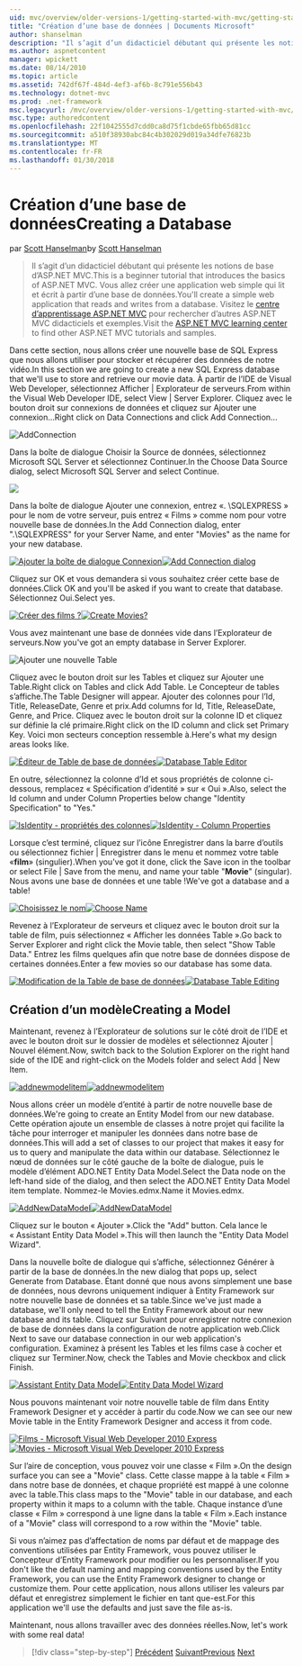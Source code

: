 ```yaml
---
uid: mvc/overview/older-versions-1/getting-started-with-mvc/getting-started-with-mvc-part4
title: "Création d’une base de données | Documents Microsoft"
author: shanselman
description: "Il s’agit d’un didacticiel débutant qui présente les notions de base d’ASP.NET MVC. Créez une application web simple qui lit et écrit à partir d’une base de données."
ms.author: aspnetcontent
manager: wpickett
ms.date: 08/14/2010
ms.topic: article
ms.assetid: 742df67f-484d-4ef3-af6b-8c791e556b43
ms.technology: dotnet-mvc
ms.prod: .net-framework
msc.legacyurl: /mvc/overview/older-versions-1/getting-started-with-mvc/getting-started-with-mvc-part4
msc.type: authoredcontent
ms.openlocfilehash: 22f1042555d7cdd0ca8d75f1cbde65fbb65d81cc
ms.sourcegitcommit: a510f38930abc84c4b302029d019a34dfe76823b
ms.translationtype: MT
ms.contentlocale: fr-FR
ms.lasthandoff: 01/30/2018
---
```

<a name="creating-a-database"></a><span data-ttu-id="82bf1-104">Création d’une base de données</span><span class="sxs-lookup"><span data-stu-id="82bf1-104">Creating a Database</span></span>
====================
<span data-ttu-id="82bf1-105">par [Scott Hanselman](https://github.com/shanselman)</span><span class="sxs-lookup"><span data-stu-id="82bf1-105">by [Scott Hanselman](https://github.com/shanselman)</span></span>

> <span data-ttu-id="82bf1-106">Il s’agit d’un didacticiel débutant qui présente les notions de base d’ASP.NET MVC.</span><span class="sxs-lookup"><span data-stu-id="82bf1-106">This is a beginner tutorial that introduces the basics of ASP.NET MVC.</span></span> <span data-ttu-id="82bf1-107">Vous allez créer une application web simple qui lit et écrit à partir d’une base de données.</span><span class="sxs-lookup"><span data-stu-id="82bf1-107">You'll create a simple web application that reads and writes from a database.</span></span> <span data-ttu-id="82bf1-108">Visitez le [centre d’apprentissage ASP.NET MVC](../../../index.md) pour rechercher d’autres ASP.NET MVC didacticiels et exemples.</span><span class="sxs-lookup"><span data-stu-id="82bf1-108">Visit the [ASP.NET MVC learning center](../../../index.md) to find other ASP.NET MVC tutorials and samples.</span></span>


<span data-ttu-id="82bf1-109">Dans cette section, nous allons créer une nouvelle base de SQL Express que nous allons utiliser pour stocker et récupérer des données de notre vidéo.</span><span class="sxs-lookup"><span data-stu-id="82bf1-109">In this section we are going to create a new SQL Express database that we'll use to store and retrieve our movie data.</span></span> <span data-ttu-id="82bf1-110">À partir de l’IDE de Visual Web Developer, sélectionnez Afficher | Explorateur de serveurs.</span><span class="sxs-lookup"><span data-stu-id="82bf1-110">From within the Visual Web Developer IDE, select View | Server Explorer.</span></span> <span data-ttu-id="82bf1-111">Cliquez avec le bouton droit sur connexions de données et cliquez sur Ajouter une connexion...</span><span class="sxs-lookup"><span data-stu-id="82bf1-111">Right click on Data Connections and click Add Connection...</span></span>

![AddConnection](getting-started-with-mvc-part4/_static/image1.png)

<span data-ttu-id="82bf1-113">Dans la boîte de dialogue Choisir la Source de données, sélectionnez Microsoft SQL Server et sélectionnez Continuer.</span><span class="sxs-lookup"><span data-stu-id="82bf1-113">In the Choose Data Source dialog, select Microsoft SQL Server and select Continue.</span></span>

![](getting-started-with-mvc-part4/_static/image2.png)

<span data-ttu-id="82bf1-114">Dans la boîte de dialogue Ajouter une connexion, entrez «. \SQLEXPRESS » pour le nom de votre serveur, puis entrez « Films » comme nom pour votre nouvelle base de données.</span><span class="sxs-lookup"><span data-stu-id="82bf1-114">In the Add Connection dialog, enter ".\SQLEXPRESS" for your Server Name, and enter "Movies" as the name for your new database.</span></span>

<span data-ttu-id="82bf1-115">[![Ajouter la boîte de dialogue Connexion](getting-started-with-mvc-part4/_static/image4.png)](getting-started-with-mvc-part4/_static/image3.png)</span><span class="sxs-lookup"><span data-stu-id="82bf1-115">[![Add Connection dialog](getting-started-with-mvc-part4/_static/image4.png)](getting-started-with-mvc-part4/_static/image3.png)</span></span>

<span data-ttu-id="82bf1-116">Cliquez sur OK et vous demandera si vous souhaitez créer cette base de données.</span><span class="sxs-lookup"><span data-stu-id="82bf1-116">Click OK and you'll be asked if you want to create that database.</span></span> <span data-ttu-id="82bf1-117">Sélectionnez Oui.</span><span class="sxs-lookup"><span data-stu-id="82bf1-117">Select yes.</span></span>

<span data-ttu-id="82bf1-118">[![Créer des films ?](getting-started-with-mvc-part4/_static/image6.png)](getting-started-with-mvc-part4/_static/image5.png)</span><span class="sxs-lookup"><span data-stu-id="82bf1-118">[![Create Movies?](getting-started-with-mvc-part4/_static/image6.png)](getting-started-with-mvc-part4/_static/image5.png)</span></span>

<span data-ttu-id="82bf1-119">Vous avez maintenant une base de données vide dans l’Explorateur de serveurs.</span><span class="sxs-lookup"><span data-stu-id="82bf1-119">Now you've got an empty database in Server Explorer.</span></span>

![Ajouter une nouvelle Table](getting-started-with-mvc-part4/_static/image7.png)

<span data-ttu-id="82bf1-121">Cliquez avec le bouton droit sur les Tables et cliquez sur Ajouter une Table.</span><span class="sxs-lookup"><span data-stu-id="82bf1-121">Right click on Tables and click Add Table.</span></span> <span data-ttu-id="82bf1-122">Le Concepteur de tables s’affiche.</span><span class="sxs-lookup"><span data-stu-id="82bf1-122">The Table Designer will appear.</span></span> <span data-ttu-id="82bf1-123">Ajouter des colonnes pour l’Id, Title, ReleaseDate, Genre et prix.</span><span class="sxs-lookup"><span data-stu-id="82bf1-123">Add columns for Id, Title, ReleaseDate, Genre, and Price.</span></span> <span data-ttu-id="82bf1-124">Cliquez avec le bouton droit sur la colonne ID et cliquez sur définie la clé primaire.</span><span class="sxs-lookup"><span data-stu-id="82bf1-124">Right click on the ID column and click set Primary Key.</span></span> <span data-ttu-id="82bf1-125">Voici mon secteurs conception ressemble à.</span><span class="sxs-lookup"><span data-stu-id="82bf1-125">Here's what my design areas looks like.</span></span>

<span data-ttu-id="82bf1-126">[![Éditeur de Table de base de données](getting-started-with-mvc-part4/_static/image9.png)](getting-started-with-mvc-part4/_static/image8.png)</span><span class="sxs-lookup"><span data-stu-id="82bf1-126">[![Database Table Editor](getting-started-with-mvc-part4/_static/image9.png)](getting-started-with-mvc-part4/_static/image8.png)</span></span>

<span data-ttu-id="82bf1-127">En outre, sélectionnez la colonne d’Id et sous propriétés de colonne ci-dessous, remplacez « Spécification d’identité » sur « Oui ».</span><span class="sxs-lookup"><span data-stu-id="82bf1-127">Also, select the Id column and under Column Properties below change "Identity Specification" to "Yes."</span></span>

<span data-ttu-id="82bf1-128">[![IsIdentity - propriétés des colonnes](getting-started-with-mvc-part4/_static/image11.png)](getting-started-with-mvc-part4/_static/image10.png)</span><span class="sxs-lookup"><span data-stu-id="82bf1-128">[![IsIdentity - Column Properties](getting-started-with-mvc-part4/_static/image11.png)](getting-started-with-mvc-part4/_static/image10.png)</span></span>

<span data-ttu-id="82bf1-129">Lorsque c’est terminé, cliquez sur l’icône Enregistrer dans la barre d’outils ou sélectionnez fichier | Enregistrer dans le menu et nommez votre table «**film**» (singulier).</span><span class="sxs-lookup"><span data-stu-id="82bf1-129">When you've got it done, click the Save icon in the toolbar or select File | Save from the menu, and name your table "**Movie**" (singular).</span></span> <span data-ttu-id="82bf1-130">Nous avons une base de données et une table !</span><span class="sxs-lookup"><span data-stu-id="82bf1-130">We've got a database and a table!</span></span>

<span data-ttu-id="82bf1-131">[![Choisissez le nom](getting-started-with-mvc-part4/_static/image13.png)](getting-started-with-mvc-part4/_static/image12.png)</span><span class="sxs-lookup"><span data-stu-id="82bf1-131">[![Choose Name](getting-started-with-mvc-part4/_static/image13.png)](getting-started-with-mvc-part4/_static/image12.png)</span></span>

<span data-ttu-id="82bf1-132">Revenez à l’Explorateur de serveurs et cliquez avec le bouton droit sur la table de film, puis sélectionnez « Afficher les données Table ».</span><span class="sxs-lookup"><span data-stu-id="82bf1-132">Go back to Server Explorer and right click the Movie table, then select "Show Table Data."</span></span> <span data-ttu-id="82bf1-133">Entrez les films quelques afin que notre base de données dispose de certaines données.</span><span class="sxs-lookup"><span data-stu-id="82bf1-133">Enter a few movies so our database has some data.</span></span>

<span data-ttu-id="82bf1-134">[![Modification de la Table de base de données](getting-started-with-mvc-part4/_static/image15.png)](getting-started-with-mvc-part4/_static/image14.png)</span><span class="sxs-lookup"><span data-stu-id="82bf1-134">[![Database Table Editing](getting-started-with-mvc-part4/_static/image15.png)](getting-started-with-mvc-part4/_static/image14.png)</span></span>

## <a name="creating-a-model"></a><span data-ttu-id="82bf1-135">Création d’un modèle</span><span class="sxs-lookup"><span data-stu-id="82bf1-135">Creating a Model</span></span>

<span data-ttu-id="82bf1-136">Maintenant, revenez à l’Explorateur de solutions sur le côté droit de l’IDE et avec le bouton droit sur le dossier de modèles et sélectionnez Ajouter | Nouvel élément.</span><span class="sxs-lookup"><span data-stu-id="82bf1-136">Now, switch back to the Solution Explorer on the right hand side of the IDE and right-click on the Models folder and select Add | New Item.</span></span>

<span data-ttu-id="82bf1-137">[![addnewmodelitem](getting-started-with-mvc-part4/_static/image17.png)](getting-started-with-mvc-part4/_static/image16.png)</span><span class="sxs-lookup"><span data-stu-id="82bf1-137">[![addnewmodelitem](getting-started-with-mvc-part4/_static/image17.png)](getting-started-with-mvc-part4/_static/image16.png)</span></span>

<span data-ttu-id="82bf1-138">Nous allons créer un modèle d’entité à partir de notre nouvelle base de données.</span><span class="sxs-lookup"><span data-stu-id="82bf1-138">We're going to create an Entity Model from our new database.</span></span> <span data-ttu-id="82bf1-139">Cette opération ajoute un ensemble de classes à notre projet qui facilite la tâche pour interroger et manipuler les données dans notre base de données.</span><span class="sxs-lookup"><span data-stu-id="82bf1-139">This will add a set of classes to our project that makes it easy for us to query and manipulate the data within our database.</span></span> <span data-ttu-id="82bf1-140">Sélectionnez le nœud de données sur le côté gauche de la boîte de dialogue, puis le modèle d’élément ADO.NET Entity Data Model.</span><span class="sxs-lookup"><span data-stu-id="82bf1-140">Select the Data node on the left-hand side of the dialog, and then select the ADO.NET Entity Data Model item template.</span></span> <span data-ttu-id="82bf1-141">Nommez-le Movies.edmx.</span><span class="sxs-lookup"><span data-stu-id="82bf1-141">Name it Movies.edmx.</span></span>

<span data-ttu-id="82bf1-142">[![AddNewDataModel](getting-started-with-mvc-part4/_static/image19.png)](getting-started-with-mvc-part4/_static/image18.png)</span><span class="sxs-lookup"><span data-stu-id="82bf1-142">[![AddNewDataModel](getting-started-with-mvc-part4/_static/image19.png)](getting-started-with-mvc-part4/_static/image18.png)</span></span>

<span data-ttu-id="82bf1-143">Cliquez sur le bouton « Ajouter ».</span><span class="sxs-lookup"><span data-stu-id="82bf1-143">Click the "Add" button.</span></span> <span data-ttu-id="82bf1-144">Cela lance le « Assistant Entity Data Model ».</span><span class="sxs-lookup"><span data-stu-id="82bf1-144">This will then launch the "Entity Data Model Wizard".</span></span>

<span data-ttu-id="82bf1-145">Dans la nouvelle boîte de dialogue qui s’affiche, sélectionnez Générer à partir de la base de données.</span><span class="sxs-lookup"><span data-stu-id="82bf1-145">In the new dialog that pops up, select Generate from Database.</span></span> <span data-ttu-id="82bf1-146">Étant donné que nous avons simplement une base de données, nous devrons uniquement indiquer à Entity Framework sur notre nouvelle base de données et sa table.</span><span class="sxs-lookup"><span data-stu-id="82bf1-146">Since we've just made a database, we'll only need to tell the Entity Framework about our new database and its table.</span></span> <span data-ttu-id="82bf1-147">Cliquez sur Suivant pour enregistrer notre connexion de base de données dans la configuration de notre application web.</span><span class="sxs-lookup"><span data-stu-id="82bf1-147">Click Next to save our database connection in our web application's configuration.</span></span> <span data-ttu-id="82bf1-148">Examinez à présent les Tables et les films case à cocher et cliquez sur Terminer.</span><span class="sxs-lookup"><span data-stu-id="82bf1-148">Now, check the Tables and Movie checkbox and click Finish.</span></span>

<span data-ttu-id="82bf1-149">[![Assistant Entity Data Model](getting-started-with-mvc-part4/_static/image21.png)](getting-started-with-mvc-part4/_static/image20.png)</span><span class="sxs-lookup"><span data-stu-id="82bf1-149">[![Entity Data Model Wizard](getting-started-with-mvc-part4/_static/image21.png)](getting-started-with-mvc-part4/_static/image20.png)</span></span>

<span data-ttu-id="82bf1-150">Nous pouvons maintenant voir notre nouvelle table de film dans Entity Framework Designer et y accéder à partir du code.</span><span class="sxs-lookup"><span data-stu-id="82bf1-150">Now we can see our new Movie table in the Entity Framework Designer and access it from code.</span></span>

<span data-ttu-id="82bf1-151">[![Films - Microsoft Visual Web Developer 2010 Express](getting-started-with-mvc-part4/_static/image23.png)](getting-started-with-mvc-part4/_static/image22.png)</span><span class="sxs-lookup"><span data-stu-id="82bf1-151">[![Movies - Microsoft Visual Web Developer 2010 Express](getting-started-with-mvc-part4/_static/image23.png)](getting-started-with-mvc-part4/_static/image22.png)</span></span>

<span data-ttu-id="82bf1-152">Sur l’aire de conception, vous pouvez voir une classe « Film ».</span><span class="sxs-lookup"><span data-stu-id="82bf1-152">On the design surface you can see a "Movie" class.</span></span> <span data-ttu-id="82bf1-153">Cette classe mappe à la table « Film » dans notre base de données, et chaque propriété est mappé à une colonne avec la table.</span><span class="sxs-lookup"><span data-stu-id="82bf1-153">This class maps to the "Movie" table in our database, and each property within it maps to a column with the table.</span></span> <span data-ttu-id="82bf1-154">Chaque instance d’une classe « Film » correspond à une ligne dans la table « Film ».</span><span class="sxs-lookup"><span data-stu-id="82bf1-154">Each instance of a "Movie" class will correspond to a row within the "Movie" table.</span></span>

<span data-ttu-id="82bf1-155">Si vous n’aimez pas d’affectation de noms par défaut et de mappage des conventions utilisées par Entity Framework, vous pouvez utiliser le Concepteur d’Entity Framework pour modifier ou les personnaliser.</span><span class="sxs-lookup"><span data-stu-id="82bf1-155">If you don't like the default naming and mapping conventions used by the Entity Framework, you can use the Entity Framework designer to change or customize them.</span></span> <span data-ttu-id="82bf1-156">Pour cette application, nous allons utiliser les valeurs par défaut et enregistrez simplement le fichier en tant que-est.</span><span class="sxs-lookup"><span data-stu-id="82bf1-156">For this application we'll use the defaults and just save the file as-is.</span></span>

<span data-ttu-id="82bf1-157">Maintenant, nous allons travailler avec des données réelles.</span><span class="sxs-lookup"><span data-stu-id="82bf1-157">Now, let's work with some real data!</span></span>

>[!div class="step-by-step"]
<span data-ttu-id="82bf1-158">[Précédent](getting-started-with-mvc-part3.md)
[Suivant](getting-started-with-mvc-part5.md)</span><span class="sxs-lookup"><span data-stu-id="82bf1-158">[Previous](getting-started-with-mvc-part3.md)
[Next](getting-started-with-mvc-part5.md)</span></span>

